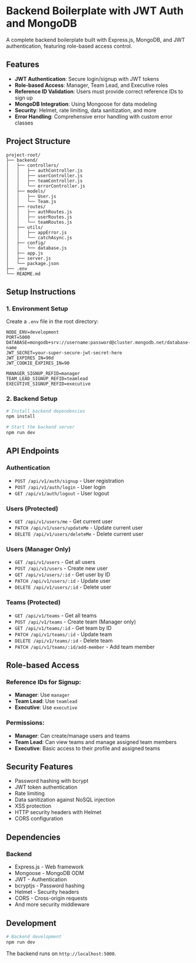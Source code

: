# Backend Boilerplate with JWT Auth and MongoDB

A complete backend boilerplate built with Express.js, MongoDB, and JWT authentication, featuring role-based access control.

## Features

  - **JWT Authentication**: Secure login/signup with JWT tokens
  - **Role-based Access**: Manager, Team Lead, and Executive roles
  - **Reference ID Validation**: Users must provide correct reference IDs to sign up
  - **MongoDB Integration**: Using Mongoose for data modeling
  - **Security**: Helmet, rate limiting, data sanitization, and more
  - **Error Handling**: Comprehensive error handling with custom error classes

## Project Structure

```
project-root/
├── backend/
│   ├── controllers/
│   │   ├── authController.js
│   │   ├── userController.js
│   │   ├── teamController.js
│   │   └── errorController.js
│   ├── models/
│   │   ├── User.js
│   │   └── Team.js
│   ├── routes/
│   │   ├── authRoutes.js
│   │   ├── userRoutes.js
│   │   └── teamRoutes.js
│   ├── utils/
│   │   ├── appError.js
│   │   └── catchAsync.js
│   ├── config/
│   │   └── database.js
│   ├── app.js
│   ├── server.js
│   └── package.json
├── .env
└── README.md
```

## Setup Instructions

### 1\. Environment Setup

Create a `.env` file in the root directory:

```env
NODE_ENV=development
PORT=5000
DATABASE=mongodb+srv://username:password@cluster.mongodb.net/database-name
JWT_SECRET=your-super-secure-jwt-secret-here
JWT_EXPIRES_IN=90d
JWT_COOKIE_EXPIRES_IN=90

MANAGER_SIGNUP_REFID=manager
TEAM_LEAD_SIGNUP_REFID=teamlead
EXECUTIVE_SIGNUP_REFID=executive
```

### 2\. Backend Setup

```bash
# Install backend dependencies
npm install

# Start the backend server
npm run dev
```

## API Endpoints

### Authentication

  - `POST /api/v1/auth/signup` - User registration
  - `POST /api/v1/auth/login` - User login
  - `GET /api/v1/auth/logout` - User logout

### Users (Protected)

  - `GET /api/v1/users/me` - Get current user
  - `PATCH /api/v1/users/updateMe` - Update current user
  - `DELETE /api/v1/users/deleteMe` - Delete current user

### Users (Manager Only)

  - `GET /api/v1/users` - Get all users
  - `POST /api/v1/users` - Create new user
  - `GET /api/v1/users/:id` - Get user by ID
  - `PATCH /api/v1/users/:id` - Update user
  - `DELETE /api/v1/users/:id` - Delete user

### Teams (Protected)

  - `GET /api/v1/teams` - Get all teams
  - `POST /api/v1/teams` - Create team (Manager only)
  - `GET /api/v1/teams/:id` - Get team by ID
  - `PATCH /api/v1/teams/:id` - Update team
  - `DELETE /api/v1/teams/:id` - Delete team
  - `PATCH /api/v1/teams/:id/add-member` - Add team member

## Role-based Access

### Reference IDs for Signup:

  - **Manager**: Use `manager`
  - **Team Lead**: Use `teamlead`
  - **Executive**: Use `executive`

### Permissions:

  - **Manager**: Can create/manage users and teams
  - **Team Lead**: Can view teams and manage assigned team members
  - **Executive**: Basic access to their profile and assigned teams

## Security Features

  - Password hashing with bcrypt
  - JWT token authentication
  - Rate limiting
  - Data sanitization against NoSQL injection
  - XSS protection
  - HTTP security headers with Helmet
  - CORS configuration

## Dependencies

### Backend

  - Express.js - Web framework
  - Mongoose - MongoDB ODM
  - JWT - Authentication
  - bcryptjs - Password hashing
  - Helmet - Security headers
  - CORS - Cross-origin requests
  - And more security middleware

## Development

```bash
# Backend development
npm run dev
```

The backend runs on `http://localhost:5000`.

```
```